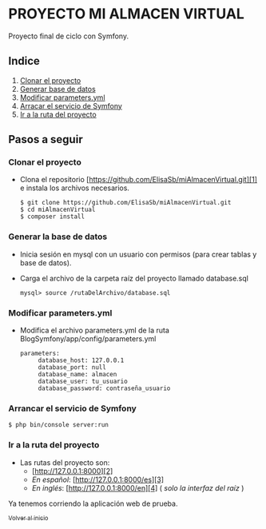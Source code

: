 <a name="inicio"></a>
# PROYECTO MI ALMACEN VIRTUAL

Proyecto final de ciclo con Symfony.

## Indice

1. [Clonar el proyecto](#clonar)
2. [Generar base de datos](#baseDatos)
3. [Modificar parameters.yml](#parameters)
4. [Arracar el servicio de Symfony](#run)
5. [Ir a la ruta del proyecto](#ruta)

## Pasos a seguir

<a name="clonar"></a>
### Clonar el proyecto

 * Clona el repositorio [https://github.com/ElisaSb/miAlmacenVirtual.git][1] e instala los archivos necesarios.
    
       $ git clone https://github.com/ElisaSb/miAlmacenVirtual.git
       $ cd miAlmacenVirtual
       $ composer install

<a name="baseDatos"></a>
### Generar la base de datos   
 
   * Inicia sesión en mysql con un usuario con permisos (para crear tablas y base de datos).
   * Carga el archivo de la carpeta raíz del proyecto llamado database.sql
    
         mysql> source /rutaDelArchivo/database.sql

<a name="parameters"></a>
### Modificar parameters.yml
           
 * Modifica el archivo parameters.yml de la ruta BlogSymfony/app/config/parameters.yml
 
       parameters:
            database_host: 127.0.0.1
            database_port: null
            database_name: almacen
            database_user: tu_usuario
            database_password: contraseña_usuario
      
<a name="run"></a>
### Arrancar el servicio de Symfony
  
    $ php bin/console server:run
        
<a name="ruta"></a>
### Ir a la ruta del proyecto

  * Las rutas del proyecto son:
    * [http://127.0.0.1:8000][2]
    * *En español*: [http://127.0.0.1:8000/es][3]
    * *En inglés*: [http://127.0.0.1:8000/en][4] ( *solo la interfaz del raíz* )

Ya tenemos corriendo la aplicación web de prueba.

[<sub>Volver al inicio</sub>](#inicio)

[1]:  https://github.com/ElisaSb/miAlmacenVirtual.git
[2]:  http://127.0.0.1:8000
[3]:  http://127.0.0.1:8000/es
[4]:  http://127.0.0.1:8000/en
